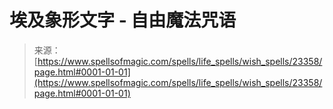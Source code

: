 <!--yml

category: 未分类

date: 2024-06-12 19:08:25

-->

# 埃及象形文字 - 自由魔法咒语

> 来源：[https://www.spellsofmagic.com/spells/life_spells/wish_spells/23358/page.html#0001-01-01](https://www.spellsofmagic.com/spells/life_spells/wish_spells/23358/page.html#0001-01-01)
